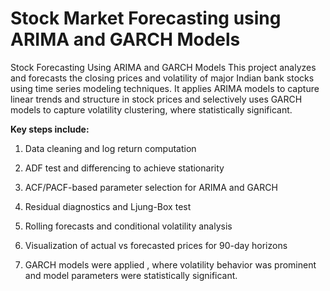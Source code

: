 # Stock Market Forecasting using ARIMA and GARCH Models
Stock Forecasting Using ARIMA and GARCH Models
This project analyzes and forecasts the closing prices and volatility of major Indian bank stocks using time series modeling techniques. It applies ARIMA models to capture linear trends and structure in stock prices and selectively uses GARCH models to capture volatility clustering, where statistically significant.

**Key steps include:**

1) Data cleaning and log return computation

2) ADF test and differencing to achieve stationarity

3) ACF/PACF-based parameter selection for ARIMA and GARCH

4) Residual diagnostics and Ljung-Box test

5) Rolling forecasts and conditional volatility analysis

6) Visualization of actual vs forecasted prices for 90-day horizons

7) GARCH models were applied , where volatility behavior was prominent and model parameters were statistically significant.
